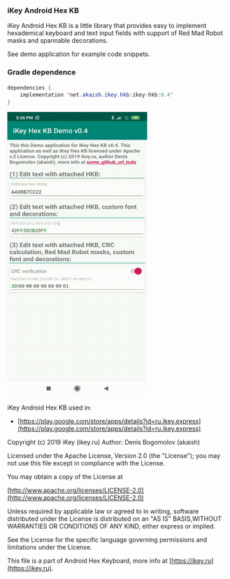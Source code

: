 ### iKey Android Hex KB
iKey Android Hex KB is a little library that provides easy to implement hexademical keyboard and text input fields with support of Red Mad Robot masks and spannable decorations.

See demo application for example code snippets.

### Gradle dependence
```Java
dependencies {
    implementation 'net.akaish.ikey.hkb:ikey-hkb:0.4'
}
```

![Demo](https://raw.githubusercontent.com/akaish/iKeyHexKB/master/ihkb_demo.gif)

iKey Android Hex KB used in:
* [https://play.google.com/store/apps/details?id=ru.ikey.express](https://play.google.com/store/apps/details?id=ru.ikey.express)

Copyright (c) 2019 iKey (ikey.ru)
Author: Denis Bogomolov (akaish)

Licensed under the Apache License, Version 2.0 (the "License"); you may not use this file except in compliance with the License.

You may obtain a copy of the License at

[http://www.apache.org/licenses/LICENSE-2.0](http://www.apache.org/licenses/LICENSE-2.0)

Unless required by applicable law or agreed to in writing, software distributed under the License is distributed on an "AS IS" BASIS,WITHOUT WARRANTIES OR CONDITIONS OF ANY KIND, either express or implied.

See the License for the specific language governing permissions and limitations under the License.

This file is a part of Android Hex Keyboard, more info at [https://ikey.ru](https://ikey.ru).
